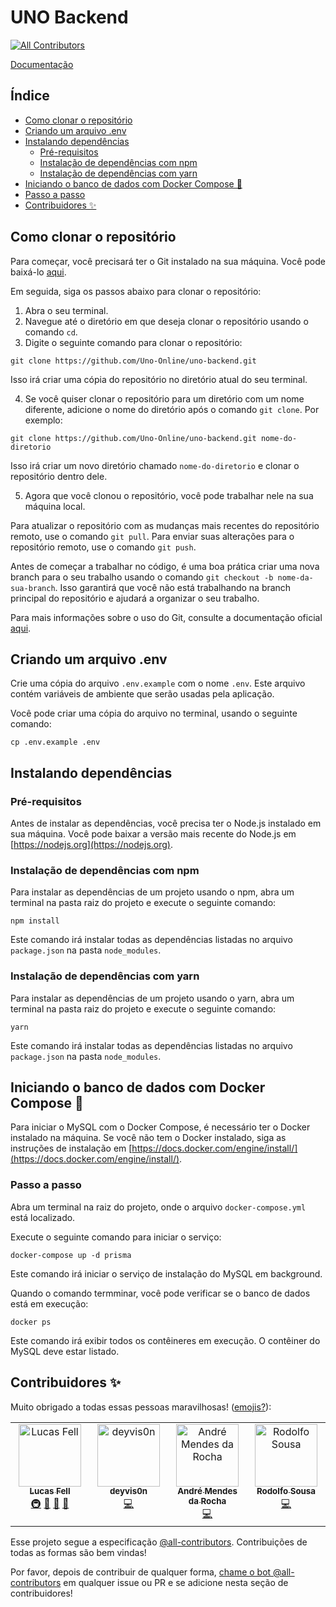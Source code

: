 # UNO Backend

<!-- ALL-CONTRIBUTORS-BADGE:START - Do not remove or modify this section -->
[![All Contributors](https://img.shields.io/badge/all_contributors-4-orange.svg?style=flat-square)](#contributors-)
<!-- ALL-CONTRIBUTORS-BADGE:END -->

[Documentação](https://documenter.getpostman.com/view/13271893/2s93RMVvtQ)

## Índice

- [Como clonar o repositório](#como-clonar-o-repositório)
- [Criando um arquivo .env](#criando-um-arquivo-env)
- [Instalando dependências](#instalando-dependências)
  - [Pré-requisitos](#pré-requisitos)
  - [Instalação de dependências com npm](#instalação-de-dependências-com-npm)
  - [Instalação de dependências com yarn](#instalação-de-dependências-com-yarn)
- [Iniciando o banco de dados com Docker Compose 🐳](#iniciando-o-banco-de-dados-com-docker-compose-)
- [Passo a passo](#passo-a-passo)
- [Contribuidores ✨](#contribuidores-)

## Como clonar o repositório

Para começar, você precisará ter o Git instalado na sua máquina. Você pode baixá-lo [aqui](https://git-scm.com/downloads).

Em seguida, siga os passos abaixo para clonar o repositório:

1. Abra o seu terminal.
2. Navegue até o diretório em que deseja clonar o repositório usando o comando `cd`.
3. Digite o seguinte comando para clonar o repositório:

```
git clone https://github.com/Uno-Online/uno-backend.git
```

Isso irá criar uma cópia do repositório no diretório atual do seu terminal.

4. Se você quiser clonar o repositório para um diretório com um nome diferente, adicione o nome do diretório após o comando `git clone`. Por exemplo:

```
git clone https://github.com/Uno-Online/uno-backend.git nome-do-diretorio
```

Isso irá criar um novo diretório chamado `nome-do-diretorio` e clonar o repositório dentro dele.

5. Agora que você clonou o repositório, você pode trabalhar nele na sua máquina local.

Para atualizar o repositório com as mudanças mais recentes do repositório remoto, use o comando `git pull`. Para enviar suas alterações para o repositório remoto, use o comando `git push`.

Antes de começar a trabalhar no código, é uma boa prática criar uma nova branch para o seu trabalho usando o comando `git checkout -b nome-da-sua-branch`. Isso garantirá que você não está trabalhando na branch principal do repositório e ajudará a organizar o seu trabalho.

Para mais informações sobre o uso do Git, consulte a documentação oficial [aqui](https://git-scm.com/doc).

## Criando um arquivo .env

Crie uma cópia do arquivo `.env.example` com o nome `.env`. Este arquivo contém variáveis de ambiente que serão usadas pela aplicação.

Você pode criar uma cópia do arquivo no terminal, usando o seguinte comando:

```
cp .env.example .env
```

## Instalando dependências

### Pré-requisitos

Antes de instalar as dependências, você precisa ter o Node.js instalado em sua máquina. Você pode baixar a versão mais recente do Node.js em [https://nodejs.org](https://nodejs.org).

### Instalação de dependências com npm

Para instalar as dependências de um projeto usando o npm, abra um terminal na pasta raiz do projeto e execute o seguinte comando:

```
npm install
```

Este comando irá instalar todas as dependências listadas no arquivo `package.json` na pasta `node_modules`.

### Instalação de dependências com yarn

Para instalar as dependências de um projeto usando o yarn, abra um terminal na pasta raiz do projeto e execute o seguinte comando:

```
yarn
```

Este comando irá instalar todas as dependências listadas no arquivo `package.json` na pasta `node_modules`.

## Iniciando o banco de dados com Docker Compose 🐳

Para iniciar o MySQL com o Docker Compose, é necessário ter o Docker instalado na máquina. Se você não tem o Docker instalado, siga as instruções de instalação em [https://docs.docker.com/engine/install/](https://docs.docker.com/engine/install/).

### Passo a passo

Abra um terminal na raiz do projeto, onde o arquivo `docker-compose.yml` está localizado.

Execute o seguinte comando para iniciar o serviço:

```
docker-compose up -d prisma
```

Este comando irá iniciar o serviço de instalação do MySQL em background.

Quando o comando termminar, você pode verificar se o banco de dados está em execução:

```
docker ps
```

Este comando irá exibir todos os contêineres em execução. O contêiner do MySQL deve estar listado.

## Contribuidores ✨

Muito obrigado a todas essas pessoas maravilhosas! ([emojis?](https://allcontributors.org/docs/en/emoji-key)):

<!-- ALL-CONTRIBUTORS-LIST:START - Do not remove or modify this section -->
<!-- prettier-ignore-start -->
<!-- markdownlint-disable -->
<table>
  <tbody>
    <tr>
      <td align="center" valign="top" width="14.28%"><a href="https://github.com/fell-lucas"><img src="https://avatars.githubusercontent.com/u/47724710?v=4?s=100" width="100px;" alt="Lucas Fell"/><br /><sub><b>Lucas Fell</b></sub></a><br /><a href="#infra-fell-lucas" title="Infrastructure (Hosting, Build-Tools, etc)">🚇</a> <a href="#maintenance-fell-lucas" title="Maintenance">🚧</a> <a href="#tool-fell-lucas" title="Tools">🔧</a> <a href="https://github.com/Uno-Online/uno-backend/pulls?q=is%3Apr+reviewed-by%3Afell-lucas" title="Reviewed Pull Requests">👀</a></td>
      <td align="center" valign="top" width="14.28%"><a href="https://github.com/deyvis0n"><img src="https://avatars.githubusercontent.com/u/82903398?v=4?s=100" width="100px;" alt="deyvis0n"/><br /><sub><b>deyvis0n</b></sub></a><br /><a href="https://github.com/Uno-Online/uno-backend/commits?author=deyvis0n" title="Code">💻</a></td>
      <td align="center" valign="top" width="14.28%"><a href="https://kaolhou.dev"><img src="https://avatars.githubusercontent.com/u/71137653?v=4?s=100" width="100px;" alt="André Mendes da Rocha"/><br /><sub><b>André Mendes da Rocha</b></sub></a><br /><a href="https://github.com/Uno-Online/uno-backend/commits?author=Kaolhou" title="Code">💻</a></td>
      <td align="center" valign="top" width="14.28%"><a href="https://github.com/rosousa"><img src="https://avatars.githubusercontent.com/u/101147637?v=4?s=100" width="100px;" alt="Rodolfo Sousa"/><br /><sub><b>Rodolfo Sousa</b></sub></a><br /><a href="https://github.com/Uno-Online/uno-backend/commits?author=rosousa" title="Code">💻</a></td>
    </tr>
  </tbody>
</table>

<!-- markdownlint-restore -->
<!-- prettier-ignore-end -->

<!-- ALL-CONTRIBUTORS-LIST:END -->

Esse projeto segue a especificação [@all-contributors](https://github.com/all-contributors/all-contributors). Contribuições de todas as formas são bem vindas!

Por favor, depois de contribuir de qualquer forma, [chame o bot @all-contributors](https://github.com/Uno-Online/uno-backend/pull/41#issuecomment-1481839393) em qualquer issue ou PR e se adicione nesta seção de contribuidores!
